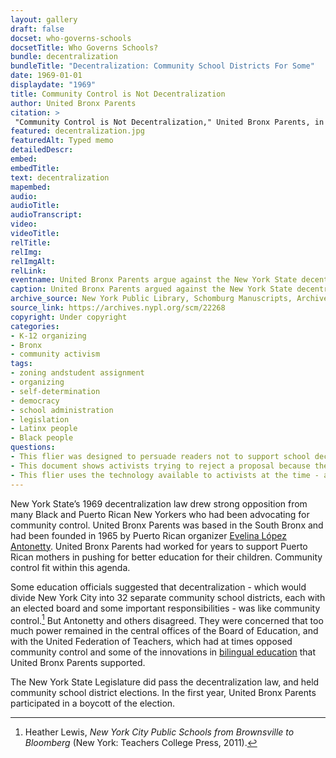 ```yaml
--- 
layout: gallery
draft: false
docset: who-governs-schools
docsetTitle: Who Governs Schools?
bundle: decentralization
bundleTitle: "Decentralization: Community School Districts For Some"
date: 1969-01-01
displaydate: "1969"
title: Community Control is Not Decentralization
author: United Bronx Parents
citation: >
 "Community Control is Not Decentralization," United Bronx Parents, in New York City Civil Rights History Project, Accessed: [Month Day, Year], https://nyccivilrightshistory.org/gallery/decentralization.
featured: decentralization.jpg
featuredAlt: Typed memo
detailedDescr: 
embed: 
embedTitle: 
text: decentralization
mapembed: 
audio: 
audioTitle: 
audioTranscript: 
video: 
videoTitle: 
relTitle: 
relImg: 
relImgAlt: 
relLink: 
eventname: United Bronx Parents argue against the New York State decentralization law.
caption: United Bronx Parents argued against the New York State decentralization law, identifying how it did not meet the goals of community control advocates. 
archive_source: New York Public Library, Schomburg Manuscripts, Archives, and Rare Books Division, Schomburg Center for Research in Black Culture, Babette Edwards Education Reform in Harlem collection, SC MG 809, box 2, folder 3.
source_link: https://archives.nypl.org/scm/22268
copyright: Under copyright
categories: 
- K-12 organizing
- Bronx
- community activism
tags: 
- zoning andstudent assignment
- organizing
- self-determination
- democracy
- school administration
- legislation
- Latinx people
- Black people
questions: 
- This flier was designed to persuade readers not to support school decentralization in New York. Does it persuade you? Why or why not? What counter-arguments would have been persuasive? 
- This document shows activists trying to reject a proposal because they think it does not go far enough. What are examples of that situation today? What is challenging about persuading people of that argument? 
- This flier uses the technology available to activists at the time - a typewriter and a copy machine. What tools do activists use to share their messages today? How are they similar or different?
--- 
```


New York State’s 1969 decentralization law drew strong opposition from many Black and Puerto Rican New Yorkers who had been advocating for community control. United Bronx Parents was based in the South Bronx and had been founded in 1965 by Puerto Rican organizer [Evelina López Antonetty](/topics/black-latina-women/united-bronx-parents/). United Bronx Parents had worked for years to support Puerto Rican mothers in pushing for better education for their children. Community control fit within this agenda.

Some education officials suggested that decentralization - which would divide New York City into 32 separate community school districts, each with an elected board and some important responsibilities - was like community control.[^1] But Antonetty and others disagreed. They were concerned that too much power remained in the central offices of the Board of Education, and with the United Federation of Teachers, which had at times opposed community control and some of the innovations in [bilingual education](/gallery/la-escuela-bilingue) that United Bronx Parents supported.

The New York State Legislature did pass the decentralization law, and held community school district elections. In the first year, United Bronx Parents participated in a boycott of the election.

[^1]: Heather Lewis, *New York City Public Schools from Brownsville to Bloomberg* (New York: Teachers College Press, 2011).
